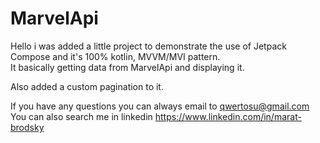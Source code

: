 # MarvelApi
Hello i was added a little project to demonstrate the use of Jetpack Compose and it's 100% kotlin, MVVM/MVI pattern.<br/>
It basically getting data from MarvelApi and displaying it.

Also added a custom pagination to it.

If you have any questions you can always email to qwertosu@gmail.com<br/> 
You can also search me in linkedin https://www.linkedin.com/in/marat-brodsky


